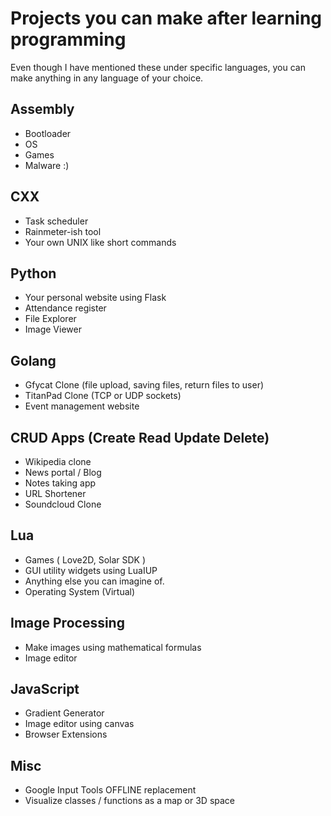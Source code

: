 # Projects you can make after learning programming

<p> Even though I have mentioned these under specific languages, you can make anything in any language of your choice.</p>

## Assembly
- Bootloader
- OS
- Games
- Malware :)

## CXX
- Task scheduler
- Rainmeter-ish tool
- Your own UNIX like short commands

## Python
- Your personal website using Flask
- Attendance register
- File Explorer
- Image Viewer

## Golang
- Gfycat Clone (file upload, saving files, return files to user)
- TitanPad Clone (TCP or UDP sockets)
- Event management website

## CRUD Apps (Create Read Update Delete)
- Wikipedia clone
- News portal / Blog
- Notes taking app
- URL Shortener
- Soundcloud Clone

## Lua
- Games ( Love2D, Solar SDK )
- GUI utility widgets using LuaIUP
- Anything else you can imagine of.
- Operating System (Virtual)

## Image Processing
- Make images using mathematical formulas
- Image editor

## JavaScript
- Gradient Generator
- Image editor using canvas
- Browser Extensions

## Misc
- Google Input Tools OFFLINE replacement
- Visualize classes / functions as a map or 3D space
